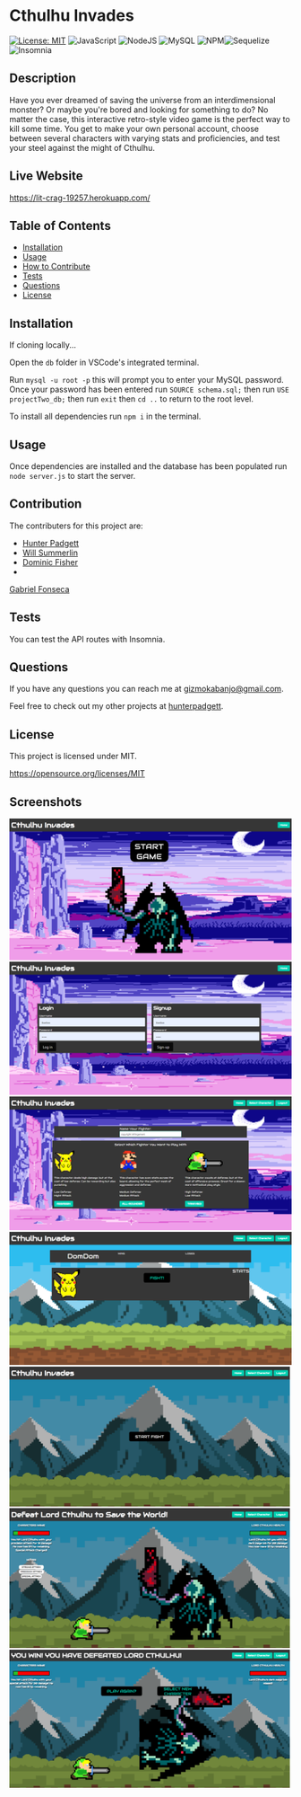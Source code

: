 # Cthulhu Invades #

[![License: MIT](https://img.shields.io/badge/License-MIT-yellow.svg)](https://opensource.org/licenses/MIT) ![JavaScript](https://img.shields.io/badge/javascript-%23323330.svg?style=for-the-badge&logo=javascript&logoColor=%23F7DF1E) ![NodeJS](https://img.shields.io/badge/node.js-6DA55F?style=for-the-badge&logo=node.js&logoColor=white) ![MySQL](https://img.shields.io/badge/mysql-%2300f.svg?style=for-the-badge&logo=mysql&logoColor=white) ![NPM](https://img.shields.io/badge/NPM-%23000000.svg?style=for-the-badge&logo=npm&logoColor=white)![Sequelize](https://img.shields.io/badge/Sequelize-52B0E7?style=for-the-badge&logo=Sequelize&logoColor=white)![Insomnia](https://img.shields.io/badge/Insomnia-black?style=for-the-badge&logo=insomnia&logoColor=5849BE)

## Description ##

Have you ever dreamed of saving the universe from an interdimensional monster? Or maybe you're bored and looking for something to do?  No matter the case, this interactive retro-style video game 
is the perfect way to kill some time.  You get to make your own personal account, choose between several characters with varying stats and proficiencies, and test your steel against the might of Cthulhu.

## Live Website

https://lit-crag-19257.herokuapp.com/

## Table of Contents

  - [Installation](#installation)
  - [Usage](#usage)
  - [How to Contribute](#how_to_contribute)
  - [Tests](#tests)
  - [Questions](#questions)
  - [License](#license)
  
  ## Installation

  If cloning locally...
  
  Open the ```db``` folder in VSCode's integrated terminal.

  Run ```mysql -u root -p``` this will prompt you to enter your MySQL password. Once your password has been entered run ```SOURCE schema.sql;``` then run ```USE projectTwo_db;``` then run ```exit``` then ```cd ..``` to return to the root level.

  To install all dependencies run ```npm i``` in the terminal.

  ## Usage

  Once dependencies are installed and the database has been populated run ```node server.js``` to start the server.

  ## Contribution

  The contributers for this project are:
  - [Hunter Padgett](https://github.com/HunterPadgett)
  - [Will Summerlin](https://github.com/dubsumm)
  - [Dominic Fisher](https://github.com/DominicFisher18)
  - 
  [Gabriel Fonseca](https://github.com/gabefando)

  ## Tests

  You can test the API routes with Insomnia.

  ## Questions

  If you have any questions you can reach me at gizmokabanjo@gmail.com. 

  Feel free to check out my other projects at [hunterpadgett](https://www.github.com/hunterpadgett).

  ## License
      
  This project is licensed under MIT.

  https://opensource.org/licenses/MIT

## Screenshots

![Home Screen](./public/images/HomeScreen.png "Home Screen")
![Login Screen](./public/images/LoginScreen.png "Login Screen")
![Character Select Screen](./public/images/CharacterSelect.png "Character Select Screen")
![Profile Screen](./public/images/ProfileScreen.png "Profile Screen")
![Start Fight screen](./public/images/StartFight.png "Start Fight Screen")
![Fight Screen](./public/images/FightScreen.png "Fight Screen")
![Victory Screen](./public/images/VictoryScreen.png "Victory Screen")
